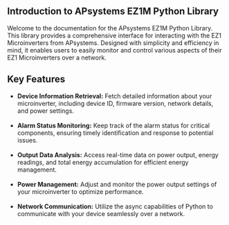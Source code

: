 ## Introduction to APsystems EZ1M Python Library

Welcome to the documentation for the APsystems EZ1M Python Library. This library provides a comprehensive interface for interacting with the EZ1 Microinverters from APsystems. Designed with simplicity and efficiency in mind, it enables users to easily monitor and control various aspects of their EZ1 Microinverters over a network.

## Key Features

- **Device Information Retrieval:** Fetch detailed information about your microinverter, including device ID, firmware version, network details, and power settings.<br><br>
- **Alarm Status Monitoring:** Keep track of the alarm status for critical components, ensuring timely identification and response to potential issues.<br><br>
- **Output Data Analysis:** Access real-time data on power output, energy readings, and total energy accumulation for efficient energy management.<br><br>
- **Power Management:** Adjust and monitor the power output settings of your microinverter to optimize performance.<br><br>
- **Network Communication:** Utilize the async capabilities of Python to communicate with your device seamlessly over a network.
